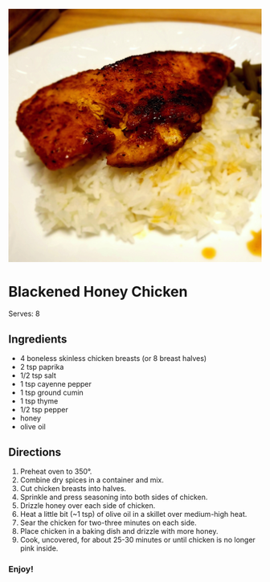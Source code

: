 ![alt-text](https://raw.githubusercontent.com/aromig/recipes/master/photos/blackenedhoneychicken.jpg "Photo: Blackened Honey Chicken")
# Blackened Honey Chicken
Serves: 8

## Ingredients
* 4 boneless skinless chicken breasts (or 8 breast halves)
* 2 tsp paprika
* 1/2 tsp salt
* 1 tsp cayenne pepper
* 1 tsp ground cumin
* 1 tsp thyme
* 1/2 tsp pepper
* honey
* olive oil

## Directions
1. Preheat oven to 350&deg;.
2. Combine dry spices in a container and mix.
3. Cut chicken breasts into halves.
4. Sprinkle and press seasoning into both sides of chicken.
5. Drizzle honey over each side of chicken.
6. Heat a little bit (~1 tsp) of olive oil in a skillet over medium-high heat.
7. Sear the chicken for two-three minutes on each side.
8. Place chicken in a baking dish and drizzle with more honey.
9. Cook, uncovered, for about 25-30 minutes or until chicken is no longer pink inside.

### Enjoy!
